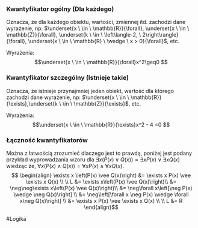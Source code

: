 ### Kwantyfikator ogólny (Dla każdego)
Oznacza, że dla każdego obiektu, wartości, zmiennej itd. zachodzi dane wyrażenie, np: $\underset{x \ \in \ \mathbb{R}}{\forall}, \underset{x \ \in \ \mathbb{Z}}{\forall}, \underset{k \ \in \ \left\langle-2, \ 2\right\rangle}{\forall}, \underset{x \ \in \ \mathbb{R} \ \wedge \ x > 0}{\forall}$, etc.

Wyrażenia:$$\underset{x \ \in \ \mathbb{R}}{\forall}x^2\geq0 $$
### Kwantyfikator szczególny (Istnieje takie)
Oznacza, że istnieje przynajmniej jeden obiekt, wartość dla którego zachodzi dane wyrażenie, np: $\underset{x \ \in \ \mathbb{R}}{\exists},\underset{k \ \in \ \mathbb{Z}}{\exists}$, etc.

Wyrażenia:$$\underset{x \ \in \ \mathbb{R}}{\exists}x^2 - 4 =0 $$
### Łączność kwantyfikatorów
Można z łatwością zrozumieć dlaczego jest to prawdą, poniżej jest podany przykład wyprowadzania wzoru dla $\exists x \left(P(x) \vee Q(x)\right) = \exists x P(x) \vee \exists x Q(x)$ wiedząc że, $\forall x \left(P(x) \wedge Q(x)\right) = \forall x P(x) \wedge \forall x Q(x)$.
$$
\begin{align}
	\exists x \left(P(x) \vee Q(x)\right) &= \exists x P(x) \vee \exists x Q(x) \\ \\
	L &= \exists x\left(P(x) \vee Q(x)\right)\\
	  &= \neg\neg\exists x\left(P(x) \vee Q(x)\right)\\
	  &= \neg\forall x\left[\neg P(x) \wedge \neg Q(x)\right] \\
	  &= \neg\left[\forall x \neg P(x) \wedge \forall x\neg Q(x)\right] \\
	  &= \exists x P(x) \vee \exists x Q(x) \\ \\
	L &= R
\end{align}$$

#Logika 
